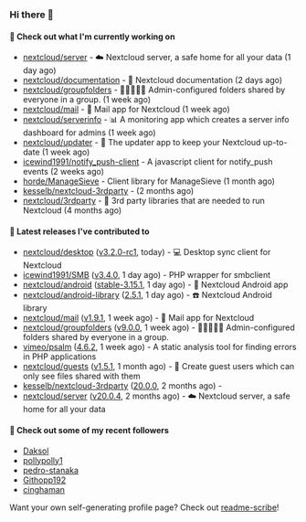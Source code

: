 ### Hi there 👋

#### 👷 Check out what I'm currently working on

- [nextcloud/server](https://github.com/nextcloud/server) - ☁️ Nextcloud server, a safe home for all your data (1 day ago)
- [nextcloud/documentation](https://github.com/nextcloud/documentation) - 📘 Nextcloud documentation (2 days ago)
- [nextcloud/groupfolders](https://github.com/nextcloud/groupfolders) - 📁👩‍👩‍👧‍👦 Admin-configured folders shared by everyone in a group. (1 week ago)
- [nextcloud/mail](https://github.com/nextcloud/mail) - 💌 Mail app for Nextcloud (1 week ago)
- [nextcloud/serverinfo](https://github.com/nextcloud/serverinfo) - 📊 A monitoring app which creates a server info dashboard for admins (1 week ago)
- [nextcloud/updater](https://github.com/nextcloud/updater) - :arrows_counterclockwise: The updater app to keep your Nextcloud up-to-date (1 week ago)
- [icewind1991/notify_push-client](https://github.com/icewind1991/notify_push-client) - A javascript client for notify_push events (2 weeks ago)
- [horde/ManageSieve](https://github.com/horde/ManageSieve) - Client library for ManageSieve (1 month ago)
- [kesselb/nextcloud-3rdparty](https://github.com/kesselb/nextcloud-3rdparty) -  (2 months ago)
- [nextcloud/3rdparty](https://github.com/nextcloud/3rdparty) - :battery: 3rd party libraries that are needed to run Nextcloud (4 months ago)

#### 🔭 Latest releases I've contributed to

- [nextcloud/desktop](https://github.com/nextcloud/desktop) ([v3.2.0-rc1](https://github.com/nextcloud/desktop/releases/tag/v3.2.0-rc1), today) - 💻 Desktop sync client for Nextcloud
- [icewind1991/SMB](https://github.com/icewind1991/SMB) ([v3.4.0](https://github.com/icewind1991/SMB/releases/tag/v3.4.0), 1 day ago) - PHP wrapper for smbclient
- [nextcloud/android](https://github.com/nextcloud/android) ([stable-3.15.1](https://github.com/nextcloud/android/releases/tag/stable-3.15.1), 1 day ago) - 📱 Nextcloud Android app
- [nextcloud/android-library](https://github.com/nextcloud/android-library) ([2.5.1](https://github.com/nextcloud/android-library/releases/tag/2.5.1), 1 day ago) - ☎️ Nextcloud Android library
- [nextcloud/mail](https://github.com/nextcloud/mail) ([v1.9.1](https://github.com/nextcloud/mail/releases/tag/v1.9.1), 1 week ago) - 💌 Mail app for Nextcloud
- [nextcloud/groupfolders](https://github.com/nextcloud/groupfolders) ([v9.0.0](https://github.com/nextcloud/groupfolders/releases/tag/v9.0.0), 1 week ago) - 📁👩‍👩‍👧‍👦 Admin-configured folders shared by everyone in a group.
- [vimeo/psalm](https://github.com/vimeo/psalm) ([4.6.2](https://github.com/vimeo/psalm/releases/tag/4.6.2), 1 week ago) - A static analysis tool for finding errors in PHP applications
- [nextcloud/guests](https://github.com/nextcloud/guests) ([v1.5.1](https://github.com/nextcloud/guests/releases/tag/v1.5.1), 1 month ago) - 🙈 Create guest users which can only see files shared with them
- [kesselb/nextcloud-3rdparty](https://github.com/kesselb/nextcloud-3rdparty) ([20.0.0](https://github.com/kesselb/nextcloud-3rdparty/releases/tag/20.0.0), 2 months ago) - 
- [nextcloud/server](https://github.com/nextcloud/server) ([v20.0.4](https://github.com/nextcloud/server/releases/tag/v20.0.4), 2 months ago) - ☁️ Nextcloud server, a safe home for all your data

#### 👯 Check out some of my recent followers

- [Daksol](https://github.com/Daksol)
- [pollypolly1](https://github.com/pollypolly1)
- [pedro-stanaka](https://github.com/pedro-stanaka)
- [Githopp192](https://github.com/Githopp192)
- [cinghaman](https://github.com/cinghaman)

Want your own self-generating profile page? Check out [readme-scribe](https://github.com/muesli/readme-scribe)!
